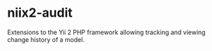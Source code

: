 # niix2-audit
Extensions to the Yii 2 PHP framework allowing tracking and viewing change history of a model.
